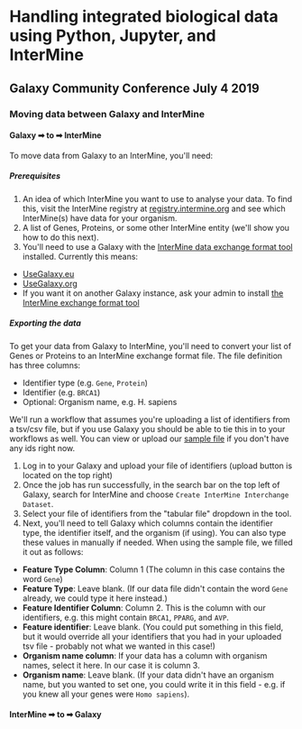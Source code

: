 # Handling integrated biological data using Python, Jupyter, and InterMine

## Galaxy Community Conference July 4 2019


### Moving data between Galaxy and InterMine

#### Galaxy ➡ to ➡ InterMine

To move data from Galaxy to an InterMine, you'll need:

##### Prerequisites

1. An idea of which InterMine you want to use to analyse your data. To find this, visit the InterMine registry at [registry.intermine.org](http://registry.intermine.org) and see which InterMine(s) have data for your organism.
2. A list of Genes, Proteins, or some other InterMine entity (we'll show you how to do this next).
3. You'll need to use a Galaxy with the [InterMine data exchange format tool](https://toolshed.g2.bx.psu.edu/repository?repository_id=a9ece3bc24648391&changeset_revision=c24014d80001) installed. Currently this means:
  - [UseGalaxy.eu](https://usegalaxy.eu/)
  - [UseGalaxy.org](https://usegalaxy.org/)
  - If you want it on another Galaxy instance, ask your admin to install [the InterMine exchange format tool](√https://toolshed.g2.bx.psu.edu/repository?repository_id=a9ece3bc24648391&changeset_revision=c24014d80001)

##### Exporting the data

To get your data from Galaxy to InterMine, you'll need to convert your list of Genes or Proteins to an InterMine exchange format file. The file definition has three columns:

- Identifier type (e.g. `Gene`, `Protein`)
- Identifier (e.g. `BRCA1`)
- Optional: Organism name, e.g. H. sapiens

We'll run a workflow that assumes you're uploading a list of identifiers from a tsv/csv file, but if you use Galaxy  you should be able to tie this in to your workflows as well. You can view or upload our [sample file](https://github.com/intermine/galaxy-integration/blob/master/intermine-file-format/intermine-format-example.tsv) if you don't have any ids right now.

1. Log in to your Galaxy and upload your file of identifiers (upload button is located on the top right)
2. Once the job has run successfully, in the search bar on the top left of Galaxy, search for InterMine and choose `Create InterMine Interchange Dataset`.
3. Select your file of identifiers from the "tabular file" dropdown in the tool.
4. Next, you'll need to tell Galaxy which columns contain the identifier type, the identifier itself, and the organism (if using). You can also type these values in manually if needed. When using the sample file, we filled it out as follows:
  - **Feature Type Column**: Column 1 (The column in this case contains the word `Gene`)
  - **Feature Type**: Leave blank. (If our data file didn't contain the word `Gene` already, we could type it here instead.)
  - **Feature Identifier Column**: Column 2. This is the column with our identifiers, e.g. this might contain `BRCA1`, `PPARG`, and `AVP`.
  - **Feature identifier**: Leave blank. (You could put something in this field, but it would override all your identifiers that you had in your uploaded tsv file - probably not what we wanted in this case!)
  - **Organism name column**: If your data has a column with organism names, select it here. In our case it is column 3.
  - **Organism name**: Leave blank. (If your data didn't have an organism name, but you wanted to set one, you could write it in this field - e.g. if you knew all your genes were `Homo sapiens`).



#### InterMine ➡ to ➡ Galaxy
